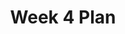 ---
toc: true
comments: false
layout: post
title: Week 4 Plan
description: Weekly Schedule for Week 4. Learning how to present and expectations.
type: plans
courses: { csse: {week: 0}, csp: {week: 0, categories: [4.A]}, compsci: {week: 4} }
categories: [C1.4]
---